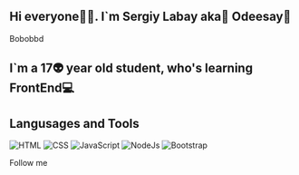 ## Hi everyone👋💜. I`m Sergiy Labay aka🐙 Odeesay🔱

Bobobbd

## I`m a 17👽 year old student, who's learning FrontEnd💻

## Langusages and Tools
![HTML](https://img.shields.io/badge/-HTML-4f4d46?style=for-the-badge&logo=HTML5&logoColor=e39e27)
![CSS](https://img.shields.io/badge/-CSS-4f4d46?style=for-the-badge&logo=CSS3&logoColor=2759cf)
![JavaScript](https://img.shields.io/badge/-JavaScript-4f4d46?style=for-the-badge&logo=JavaScript)
![NodeJs](https://img.shields.io/badge/-NodeJs-4f4d46?style=for-the-badge&logo=Node.js&logoColor=0f9641)
![Bootstrap](https://img.shields.io/badge/-Bootstrap-4f4d46?style=for-the-badge&logo=Bootstrap&logoColor=7952B3)

Follow me
